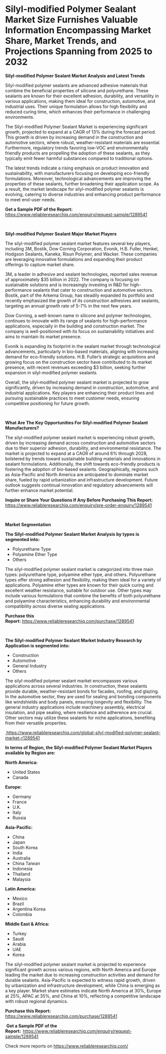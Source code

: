 <p><h1>Silyl-modified Polymer Sealant Market Size Furnishes Valuable Information Encompassing Market Share, Market Trends, and Projections Spanning from 2025 to 2032</h1></p><p><strong>Silyl-modified Polymer Sealant Market Analysis and Latest Trends</strong></p>
<p><p>Silyl-modified polymer sealants are advanced adhesive materials that combine the beneficial properties of silicone and polyurethane. These sealants are known for their excellent adhesion, durability, and versatility in various applications, making them ideal for construction, automotive, and industrial uses. Their unique formulation allows for high flexibility and reduced curing time, which enhances their performance in challenging environments.</p><p>The Silyl-modified Polymer Sealant Market is experiencing significant growth, projected to expand at a CAGR of 13% during the forecast period. This growth is driven by increasing demand in the construction and automotive sectors, where robust, weather-resistant materials are essential. Furthermore, regulatory trends favoring low-VOC and environmentally friendly products are propelling the adoption of these sealants, as they typically emit fewer harmful substances compared to traditional options.</p><p>The latest trends indicate a rising emphasis on product innovation and sustainability, with manufacturers focusing on developing eco-friendly formulations. Moreover, technological advancements are improving the properties of these sealants, further broadening their application scope. As a result, the market landscape for silyl-modified polymer sealants is evolving, catering to diverse industries and enhancing product performance to meet end-user needs.</p></p>
<p><strong>Get a Sample PDF of the Report:&nbsp;</strong> <a href="https://www.reliableresearchiq.com/enquiry/request-sample/1289541?utm_campaign=2325&utm_medium=2&utm_source=Github&utm_content=ia&utm_term=29032025&utm_id=silyl-modified-polymer-sealant">https://www.reliableresearchiq.com/enquiry/request-sample/1289541</a></p>
<p>&nbsp;</p>
<p><strong>Silyl-modified Polymer Sealant Major Market Players</strong></p>
<p><p>The silyl-modified polymer sealant market features several key players, including 3M, Bostik, Dow Corning Corporation, Evonik, H.B. Fuller, Henkel, Hodgson Sealants, Kaneka, Risun Polymer, and Wacker. These companies are leveraging innovative formulations and expanding their product offerings to capture market share.</p><p>3M, a leader in adhesive and sealant technologies, reported sales revenue of approximately $35 billion in 2022. The company is focusing on sustainable solutions and is increasingly investing in R&D for high-performance sealants that cater to construction and automotive sectors. Bostik, part of the Arkema Group, has steadily expanded its portfolio and recently emphasized the growth of its construction adhesives and sealants, targeting an annual growth rate of 5-7% in the next few years.</p><p>Dow Corning, a well-known name in silicone and polymer technologies, continues to innovate with its range of sealants for high-performance applications, especially in the building and construction market. The company is well-positioned with its focus on sustainability initiatives and aims to maintain its market presence.</p><p>Evonik is expanding its footprint in the sealant market through technological advancements, particularly in bio-based materials, aligning with increasing demand for eco-friendly solutions. H.B. Fuller’s strategic acquisitions and growing focus on the construction sector have contributed to its market presence, with recent revenues exceeding $3 billion, seeking further expansion in silyl-modified polymer sealants.</p><p>Overall, the silyl-modified polymer sealant market is projected to grow significantly, driven by increasing demand in construction, automotive, and industrial applications. Key players are enhancing their product lines and pursuing sustainable practices to meet customer needs, ensuring competitive positioning for future growth.</p></p>
<p>&nbsp;</p>
<p><strong>What Are The Key Opportunities For Silyl-modified Polymer Sealant Manufacturers?</strong></p>
<p><p>The silyl-modified polymer sealant market is experiencing robust growth, driven by increasing demand across construction and automotive sectors due to their superior adhesion, durability, and environmental resistance. The market is projected to expand at a CAGR of around 6% through 2028, bolstered by trends toward sustainable building materials and innovations in sealant formulations. Additionally, the shift towards eco-friendly products is fostering the adoption of bio-based sealants. Geographically, regions such as Asia-Pacific and North America are anticipated to dominate market share, fueled by rapid urbanization and infrastructure development. Future outlook suggests continual innovation and regulatory advancements will further enhance market potential.</p></p>
<p><strong>Inquire or Share Your Questions If Any Before Purchasing This Report:</strong> <a href="https://www.reliableresearchiq.com/enquiry/pre-order-enquiry/1289541?utm_campaign=2325&utm_medium=2&utm_source=Github&utm_content=ia&utm_term=29032025&utm_id=silyl-modified-polymer-sealant">https://www.reliableresearchiq.com/enquiry/pre-order-enquiry/1289541</a></p>
<p>&nbsp;</p>
<p><strong>Market Segmentation</strong></p>
<p><strong>The Silyl-modified Polymer Sealant Market Analysis by types is segmented into:</strong></p>
<p><ul><li>Polyurethane Type</li><li>Polyamine Ether Type</li><li>Others</li></ul></p>
<p><p>The silyl-modified polymer sealant market is categorized into three main types: polyurethane type, polyamine ether type, and others. Polyurethane types offer strong adhesion and flexibility, making them ideal for a variety of applications. Polyamine ether types are known for their quick curing and excellent weather resistance, suitable for outdoor use. Other types may include various formulations that combine the benefits of both polyurethane and polyamine characteristics, enhancing durability and environmental compatibility across diverse sealing applications.</p></p>
<p><strong>Purchase this Report:&nbsp;</strong><a href="https://www.reliableresearchiq.com/purchase/1289541?utm_campaign=2325&utm_medium=2&utm_source=Github&utm_content=ia&utm_term=29032025&utm_id=silyl-modified-polymer-sealant">https://www.reliableresearchiq.com/purchase/1289541</a></p>
<p>&nbsp;</p>
<p><strong>The Silyl-modified Polymer Sealant Market Industry Research by Application is segmented into:</strong></p>
<p><ul><li>Construction</li><li>Automotive</li><li>General Industry</li><li>Others</li></ul></p>
<p><p>The silyl-modified polymer sealant market encompasses various applications across several industries. In construction, these sealants provide durable, weather-resistant bonds for facades, roofing, and glazing. In the automotive sector, they are used for sealing and bonding components like windshields and body panels, ensuring longevity and flexibility. The general industry applications include machinery assembly, electrical insulation, and pipe sealing, where resilience and adherence are crucial. Other sectors may utilize these sealants for niche applications, benefiting from their versatile properties.</p></p>
<p><a href="https://www.reliableresearchiq.com/global-silyl-modified-polymer-sealant-market-r1289541?utm_campaign=2325&utm_medium=2&utm_source=Github&utm_content=ia&utm_term=29032025&utm_id=silyl-modified-polymer-sealant">&nbsp;https://www.reliableresearchiq.com/global-silyl-modified-polymer-sealant-market-r1289541</a></p>
<p><strong>In terms of Region, the Silyl-modified Polymer Sealant Market Players available by Region are:</strong></p>
<p>
    <p> <strong> North America: </strong>
        <ul>
            <li>United States</li>
            <li>Canada</li>
        </ul>
        </p> 
    <p> <strong> Europe: </strong>
        <ul>
            <li>Germany</li>
            <li>France</li>
            <li>U.K.</li>
            <li>Italy</li>
            <li>Russia</li>
        </ul>
        </p> 
    <p> <strong> Asia-Pacific: </strong>
        <ul>
            <li>China</li>
            <li>Japan</li>
            <li>South Korea</li>
            <li>India</li>
            <li>Australia</li>
            <li>China Taiwan</li>
            <li>Indonesia</li>
            <li>Thailand</li>
            <li>Malaysia</li>
        </ul>
        </p> 
    <p> <strong> Latin America: </strong>
        <ul>
            <li>Mexico</li>
            <li>Brazil</li>
            <li>Argentina Korea</li>
            <li>Colombia</li>
        </ul>
        </p> 
    <p> <strong> Middle East & Africa: </strong>
        <ul>
            <li>Turkey</li>
            <li>Saudi</li>
            <li>Arabia</li>
            <li>UAE</li>
            <li>Korea</li>
        </ul>
    </p>
    </p>
<p><p>The silyl-modified polymer sealant market is projected to experience significant growth across various regions, with North America and Europe leading the market due to increasing construction activities and demand for durable sealants. Asia-Pacific is expected to witness rapid growth, driven by urbanization and infrastructure development, while China is emerging as a key player. Market share estimates indicate North America at 30%, Europe at 25%, APAC at 35%, and China at 10%, reflecting a competitive landscape with robust regional dynamics.</p></p>
<p><strong>Purchase this Report: </strong><a href="https://www.reliableresearchiq.com/purchase/1289541?utm_campaign=2325&utm_medium=2&utm_source=Github&utm_content=ia&utm_term=29032025&utm_id=silyl-modified-polymer-sealant">https://www.reliableresearchiq.com/purchase/1289541</a></p>
<p>&nbsp;<strong>Get a Sample PDF of the Report:&nbsp;&nbsp;</strong><a href="https://www.reliableresearchiq.com/enquiry/request-sample/1289541?utm_campaign=2325&utm_medium=2&utm_source=Github&utm_content=ia&utm_term=29032025&utm_id=silyl-modified-polymer-sealant">https://www.reliableresearchiq.com/enquiry/request-sample/1289541</a></p>
<p><strong></strong></p>
<p>Check more reports on <a href="https://www.reliableresearchiq.com/?utm_campaign=2325&utm_medium=2&utm_source=Github&utm_content=ia&utm_term=29032025&utm_id=silyl-modified-polymer-sealant">https://www.reliableresearchiq.com/</a></p>